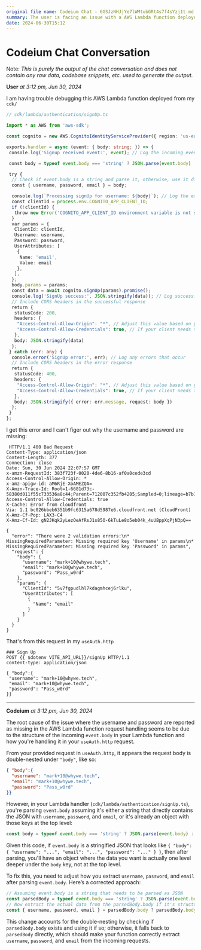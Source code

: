 ```yaml
---
original file name: Codeium Chat - 6GSJzNHJjYe7lWMtubGRt4s7f4sYzj1t.md
summary: The user is facing an issue with a AWS Lambda function deployed from their CDK. The function is for user sign-up and is receiving a request with missing username and password fields. The conversation includes code snippets showing the Lambda function implementation and the HTTP request being made. In response, the assistant explains that the issue is likely due to the structure of the incoming request body being double-nested and provides a corrected code snippet to correctly extract the username, password, and email fields.
date: 2024-06-30T15:12
---
```


# Codeium Chat Conversation

Note: _This is purely the output of the chat conversation and does not contain any raw data, codebase snippets, etc. used to generate the output._

**User** _at 3:12 pm, Jun 30, 2024_

I am having trouble debugging this AWS Lambda function deployed from my `cdk/`

```ts
// cdk/lambda/authentication/signUp.ts

import * as AWS from 'aws-sdk';

const cognito = new AWS.CognitoIdentityServiceProvider({ region: 'us-east-1' });

exports.handler = async (event: { body: string; }) => {
 console.log('Signup received event:', event); // Log the incoming event

 const body = typeof event.body === 'string' ? JSON.parse(event.body) : event.body;

 try {
  // Check if event.body is a string and parse it, otherwise, use it directly
  const { username, password, email } = body;

  console.log(`Processing signUp for username: ${body}`); // Log the extracted variables
  const clientId = process.env.COGNITO_APP_CLIENT_ID;
  if (!clientId) {
   throw new Error('COGNITO_APP_CLIENT_ID environment variable is not set.');
  }
  var params = {
   ClientId: clientId,
   Username: username,
   Password: password,
   UserAttributes: [
    {
     Name: 'email',
     Value: email
    },
   ],
  };
  body.params = params;
  const data = await cognito.signUp(params).promise();
  console.log('SignUp success:', JSON.stringify(data)); // Log successful signup
  // Include CORS headers in the successful response
  return {
   statusCode: 200,
   headers: {
    "Access-Control-Allow-Origin": "*", // Adjust this value based on your requirements
    "Access-Control-Allow-Credentials": true, // If your client needs to handle cookies
   },
   body: JSON.stringify(data)
  };
 } catch (err: any) {
  console.error('SignUp error:', err); // Log any errors that occur
  // Include CORS headers in the error response
  return {
   statusCode: 400,
   headers: {
    "Access-Control-Allow-Origin": "*", // Adjust this value based on your requirements
    "Access-Control-Allow-Credentials": true, // If your client needs to handle cookies
   },
   body: JSON.stringify({ error: err.message, request: body })
  };
 }
};
```

I get this error and I can't figer out why the username and password are missing:

```httpRespons
 HTTP/1.1 400 Bad Request
Content-Type: application/json
Content-Length: 377
Connection: close
Date: Sun, 30 Jun 2024 22:07:57 GMT
x-amzn-RequestId: 383f723f-0020-4de6-8b16-af0a0cede3cd
Access-Control-Allow-Origin: *
x-amz-apigw-id: aM6RjE-XoAMEZQA=
X-Amzn-Trace-Id: Root=1-6681d73c-58380d011f55c733536a8c44;Parent=712007c352fb4205;Sampled=0;lineage=b7b1ca60:0
Access-Control-Allow-Credentials: true
X-Cache: Error from cloudfront
Via: 1.1 bc026bbeb6351b9fc6315a678d5987e6.cloudfront.net (CloudFront)
X-Amz-Cf-Pop: LAX3-C4
X-Amz-Cf-Id: gN2JKqk2yLezOeAfRsJ1s85O-6kTuLe8o5eb04k_4uUBppXqPjN3pQ==

{
  "error": "There were 2 validation errors:\n* MissingRequiredParameter: Missing required key 'Username' in params\n* MissingRequiredParameter: Missing required key 'Password' in params",
  "request": {
    "body": {
      "username": "mark+10@whywe.tech",
      "email": "mark+10@whywe.tech",
      "password": "Pass_w0rd"
    },
    "params": {
      "ClientId": "5v7fgpudlhl7kdagmhcej6rlku",
      "UserAttributes": [
        {
          "Name": "email"
        }
      ]
    }
  }
}
```

That's from this request in my `useAuth.http`

```http
### Sign Up
POST {{ $dotenv VITE_API_URL}}/signUp HTTP/1.1
content-type: application/json

{ "body":{
 "username": "mark+10@whywe.tech",
 "email": "mark+10@whywe.tech",
 "password": "Pass_w0rd"
}}
```

---

**Codeium** _at 3:12 pm, Jun 30, 2024_

The root cause of the issue where the username and password are reported as missing in the AWS Lambda function request handling seems to be due to the structure of the incoming `event.body` in your Lambda function and how you're handling it in your `useAuth.http` request.

From your provided request in `useAuth.http`, it appears the request body is double-nested under `"body"`, like so:

```json
{ "body":{
  "username": "mark+10@whywe.tech",
  "email": "mark+10@whywe.tech",
  "password": "Pass_w0rd"
}}
```

However, in your Lambda handler (`cdk/lambda/authentication/signUp.ts`), you're parsing `event.body` assuming it's either a string that directly contains the JSON with `username`, `password`, and `email`, or it's already an object with those keys at the top level:

```typescript
const body = typeof event.body === 'string' ? JSON.parse(event.body) : event.body;
```

Given this code, if `event.body` is a stringified JSON that looks like `{ "body": { "username": "...", "email": "...", "password": "..." } }`, then after parsing, you'll have an object where the data you want is actually one level deeper under the `body` key, not at the top level.

To fix this, you need to adjust how you extract `username`, `password`, and `email` after parsing `event.body`. Here’s a corrected approach:

```typescript
// Assuming event.body is a string that needs to be parsed as JSON
const parsedBody = typeof event.body === 'string' ? JSON.parse(event.body) : event.body;
// Now extract the actual data from the parsedBody.body if it's structured that way
const { username, password, email } = parsedBody.body ? parsedBody.body : parsedBody;
```

This change accounts for the double-nesting by checking if `parsedBody.body` exists and using it if so; otherwise, it falls back to `parsedBody` directly, which should make your function correctly extract `username`, `password`, and `email` from the incoming requests.